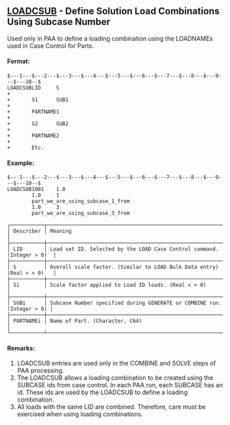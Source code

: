 ## [LOADCSUB](https://nexus.hexagon.com/documentationcenter/bundle/MSC_Nastran_2022.4/page/Nastran_Combined_Book/qrg/bulkfgil/TOC.LOADCSUB.xhtml) - Define Solution Load Combinations Using Subcase Number

Used only in PAA to define a loading combination using the LOADNAMEs used in Case Control for Parts.

#### Format:

```nastran
$---1---$---2---$---3---$---4---$---5---$---6---$---7---$---8---$---9---$---10--$
LOADCSUBLID     S                                                       +        
+       S1      SUB1                                                    +        
+       PARTNAME1                                                       +
+       S2      SUB2                                                    +        
+       PARTNAME2                                                       +
+       Etc.                                                                    
```

#### Example:

```nastran
$---1---$---2---$---3---$---4---$---5---$---6---$---7---$---8---$---9---$---10--$
LOADCSUB1001    1.0
        1.0     1
        part_we_are_using_subcase_1_from
        1.0     3
        part_we_are_using_subcase_3_from
```

```text
┌───────────┬────────────────────────────────────────────────────────────────────────┐
│ Describer │ Meaning                                                                │
├───────────┼────────────────────────────────────────────────────────────────────────┤
│ LID       │ Load set ID. Selected by the LOAD Case Control command. (Integer > 0)  │
├───────────┼────────────────────────────────────────────────────────────────────────┤
│ S         │ Overall scale factor. (Similar to LOAD Bulk Data entry) (Real < > 0)   │
├───────────┼────────────────────────────────────────────────────────────────────────┤
│ Si        │ Scale factor applied to Load ID loads. (Real < > 0)                    │
├───────────┼────────────────────────────────────────────────────────────────────────┤
│ SUBi      │ Subcase Number specified during GENERATE or COMBINE run. (Integer > 0) │
├───────────┼────────────────────────────────────────────────────────────────────────┤
│ PARTNAMEi │ Name of Part. (Character, C64)                                         │
└───────────┴────────────────────────────────────────────────────────────────────────┘
```

#### Remarks:

1. LOADCSUB entries are used only in the COMBINE and SOLVE steps of PAA processing.
2. The LOADCSUB allows a loading combination to be created using the SUBCASE ids from case control. In each PAA run, each SUBCASE has an id. These ids are used by the LOADCSUB to define a loading combination.
3. All loads with the same LID are combined. Therefore, care must be exercised when using loading combinations.
